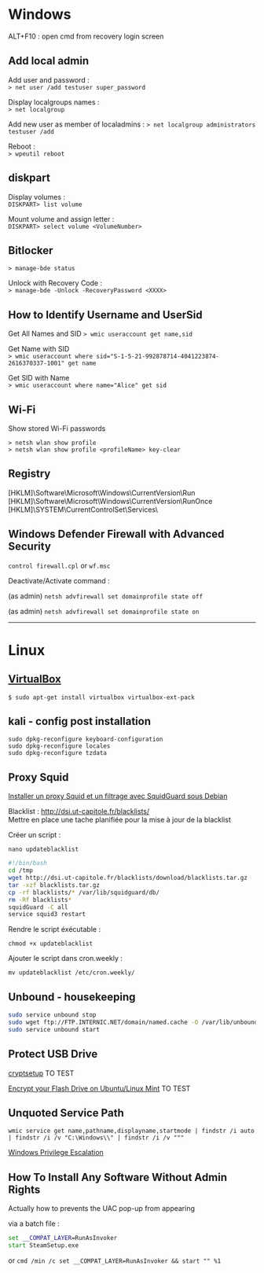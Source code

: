 # Windows

ALT+F10 : open cmd from recovery login screen

## Add local admin

Add user and password :  
`> net user /add testuser super_password`  

Display localgroups names :   
`> net localgroup`  

Add new user as member of localadmins : 
`> net localgroup administrators testuser /add`  

Reboot :  
`> wpeutil reboot`  

## diskpart

Display volumes :  
`DISKPART> list volume`  

Mount volume and assign letter :  
`DISKPART> select volume <VolumeNumber>`  

## Bitlocker

`> manage-bde status`  

Unlock with Recovery Code :  
`> manage-bde -Unlock -RecoveryPassword <XXXX>`    


## How to Identify Username and UserSid
Get All Names and SID
`> wmic useraccount get name,sid`  

Get Name with SID  
`> wmic useraccount where sid="S-1-5-21-992878714-4041223874-2616370337-1001" get name`  

Get SID with Name  
`> wmic useraccount where name="Alice" get sid`

## Wi-Fi

Show stored Wi-Fi passwords  

`> netsh wlan show profile`  
`> netsh wlan show profile <profileName> key-clear`  

## Registry

[HKLM]\Software\Microsoft\Windows\CurrentVersion\Run  
[HKLM]\Software\Microsoft\Windows\CurrentVersion\RunOnce  
[HKLM]\SYSTEM\CurrentControlSet\Services\  

## Windows Defender Firewall with Advanced Security

`control firewall.cpl` or `wf.msc`  

Deactivate/Activate command :  

(as admin)
`netsh advfirewall set domainprofile state off`    

(as admin)
`netsh advfirewall set domainprofile state on`  

---

# Linux

## [VirtualBox](https://linuxhint.com/install-virtualbox-linux-mint/)  

`$ sudo apt-get install virtualbox virtualbox-ext-pack`  

## kali - config post installation  

```shell
sudo dpkg-reconfigure keyboard-configuration
sudo dpkg-reconfigure locales
sudo dpkg-reconfigure tzdata
```

## Proxy Squid

[Installer un proxy Squid et un filtrage avec SquidGuard sous Debian](https://memo-linux.com/installer-un-proxy-squid-et-un-filtrage-avec-squidguard-sous-debian/)  

Blacklist : http://dsi.ut-capitole.fr/blacklists/   
Mettre en place une tache planifiée pour la mise à jour de la blacklist

Créer un script :

`nano updateblacklist`  

```bash
#!/bin/bash
cd /tmp
wget http://dsi.ut-capitole.fr/blacklists/download/blacklists.tar.gz
tar -xzf blacklists.tar.gz
cp -rf blacklists/* /var/lib/squidguard/db/
rm -Rf blacklists*
squidGuard -C all
service squid3 restart
```

Rendre le script éxécutable :  

`chmod +x updateblacklist`  

Ajouter le script dans cron.weekly :  

`mv updateblacklist /etc/cron.weekly/`  

## Unbound - housekeeping

```bash
sudo service unbound stop
sudo wget ftp://FTP.INTERNIC.NET/domain/named.cache -O /var/lib/unbound/root.hints
sudo service unbound start
```

## Protect USB Drive 

[cryptsetup](https://www.linuxtricks.fr/wiki/cryptsetup-creer-une-cle-ou-un-disque-usb-chiffree) TO TEST  

[Encrypt your Flash Drive on Ubuntu/Linux Mint](https://www.noobslab.com/2012/03/encrypt-your-flash-drive-on-ubuntulinux.html) TO TEST  

## Unquoted Service Path

`wmic service get name,pathname,displayname,startmode | findstr /i auto | findstr /i /v "C:\Windows\\" | findstr /i /v """`  

[Windows Privilege Escalation](https://medium.com/@SumitVerma101/windows-privilege-escalation-part-1-unquoted-service-path-c7a011a8d8ae)

## How To Install Any Software Without Admin Rights
Actually how to prevents the UAC pop-up from appearing 

via a batch file :  
```cmd
set __COMPAT_LAYER=RunAsInvoker
start SteamSetup.exe
```
or
`cmd /min /c set __COMPAT_LAYER=RunAsInvoker && start "" %1`  

